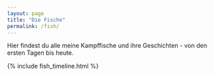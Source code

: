 ```yaml
---
layout: page
title: "Die Fische"
permalink: /fish/
---
```


<p>Hier findest du alle meine Kampffische und ihre Geschichten - von den ersten Tagen bis heute.</p>

{% include fish_timeline.html %}
